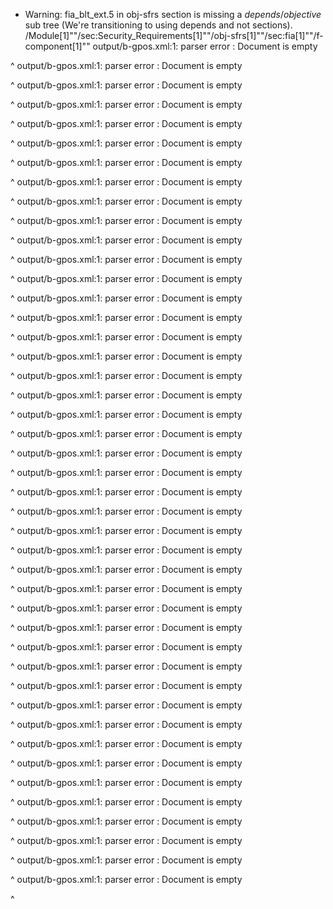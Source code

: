 * Warning: fia_blt_ext.5 in obj-sfrs section is missing a _depends_/_objective_ sub tree (We're transitioning to using depends and not sections). /Module[1]""/sec:Security_Requirements[1]""/obj-sfrs[1]""/sec:fia[1]""/f-component[1]""
output/b-gpos.xml:1: parser error : Document is empty

^
output/b-gpos.xml:1: parser error : Document is empty

^
output/b-gpos.xml:1: parser error : Document is empty

^
output/b-gpos.xml:1: parser error : Document is empty

^
output/b-gpos.xml:1: parser error : Document is empty

^
output/b-gpos.xml:1: parser error : Document is empty

^
output/b-gpos.xml:1: parser error : Document is empty

^
output/b-gpos.xml:1: parser error : Document is empty

^
output/b-gpos.xml:1: parser error : Document is empty

^
output/b-gpos.xml:1: parser error : Document is empty

^
output/b-gpos.xml:1: parser error : Document is empty

^
output/b-gpos.xml:1: parser error : Document is empty

^
output/b-gpos.xml:1: parser error : Document is empty

^
output/b-gpos.xml:1: parser error : Document is empty

^
output/b-gpos.xml:1: parser error : Document is empty

^
output/b-gpos.xml:1: parser error : Document is empty

^
output/b-gpos.xml:1: parser error : Document is empty

^
output/b-gpos.xml:1: parser error : Document is empty

^
output/b-gpos.xml:1: parser error : Document is empty

^
output/b-gpos.xml:1: parser error : Document is empty

^
output/b-gpos.xml:1: parser error : Document is empty

^
output/b-gpos.xml:1: parser error : Document is empty

^
output/b-gpos.xml:1: parser error : Document is empty

^
output/b-gpos.xml:1: parser error : Document is empty

^
output/b-gpos.xml:1: parser error : Document is empty

^
output/b-gpos.xml:1: parser error : Document is empty

^
output/b-gpos.xml:1: parser error : Document is empty

^
output/b-gpos.xml:1: parser error : Document is empty

^
output/b-gpos.xml:1: parser error : Document is empty

^
output/b-gpos.xml:1: parser error : Document is empty

^
output/b-gpos.xml:1: parser error : Document is empty

^
output/b-gpos.xml:1: parser error : Document is empty

^
output/b-gpos.xml:1: parser error : Document is empty

^
output/b-gpos.xml:1: parser error : Document is empty

^
output/b-gpos.xml:1: parser error : Document is empty

^
output/b-gpos.xml:1: parser error : Document is empty

^
output/b-gpos.xml:1: parser error : Document is empty

^
output/b-gpos.xml:1: parser error : Document is empty

^
output/b-gpos.xml:1: parser error : Document is empty

^
output/b-gpos.xml:1: parser error : Document is empty

^
output/b-gpos.xml:1: parser error : Document is empty

^
output/b-gpos.xml:1: parser error : Document is empty

^
output/b-gpos.xml:1: parser error : Document is empty

^
output/b-gpos.xml:1: parser error : Document is empty

^
